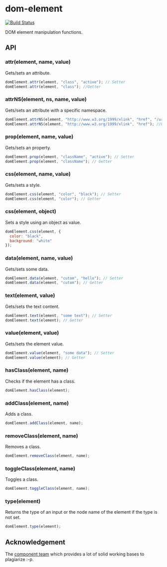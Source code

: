 # dom-element

[![Build Status](https://travis-ci.org/crysalead-js/dom-element.svg?branch=master)](https://travis-ci.org/crysalead-js/dom-element)

DOM element manipulation functions.

## API

### attr(element, name, value)

Gets/sets an attribute.

```js
domElement.attr(element, "class", "active"); // Setter
domElement.attr(element, "class"); //Getter
```

### attrNS(element, ns, name, value)

Gets/sets an attribute with a specific namespace.

```js
domElement.attrNS(element, "http://www.w3.org/1999/xlink", "href", "/url"); // Setter
domElement.attrNS(element, "http://www.w3.org/1999/xlink", "href"); //Getter
```

### prop(element, name, value)

Gets/sets an property.

```js
domElement.prop(element, "className", "active"); // Setter
domElement.prop(element, "className"); // Getter
```

### css(element, name, value)

Gets/sets a style.

```js
domElement.css(element, "color", "black"); // Setter
domElement.css(element, "color"); // Getter
```

### css(element, object)

Sets a style using an object as value.

```js
domElement.css(element, {
  color: "black",
  background: "white"
});
```

### data(element, name, value)

Gets/sets some data.

```js
domElement.data(element, "cutom", "hello"); // Setter
domElement.data(element, "cutom"); // Getter
```

### text(element, value)

Gets/sets the text content.

```js
domElement.text(element, "some text"); // Setter
domElement.text(element); // Getter
```

### value(element, value)

Gets/sets the element value.

```js
domElement.value(element, "some data"); // Setter
domElement.value(element); // Getter
```

### hasClass(element, name)

Checks if the element has a class.

```js
domElement.hasClass(element);
```

### addClass(element, name)

Adds a class.

```js
domElement.addClass(element, name);
```

### removeClass(element, name)

Removes a class.

```js
domElement.removeClass(element, name);
```

### toggleClass(element, name)

Toggles a class.

```js
domElement.toggleClass(element, name);
```

### type(element)

Returns the type of an input or the node name of the element if the type is not set.

```js
domElement.type(element);
```

## Acknowledgement

The [component team](https://github.com/component) which provides a lot of solid working bases to plagiarize :-p.
